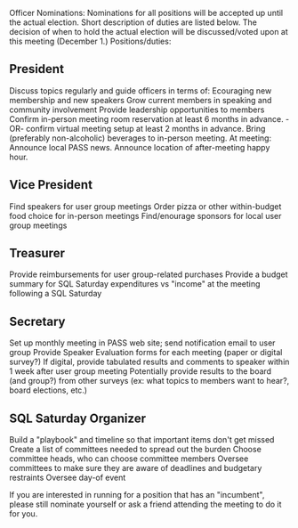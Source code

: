 Officer Nominations:
Nominations for all positions will be accepted up until the actual election.  Short description of duties are listed below.
The decision of when to hold the actual election will be discussed/voted upon at this meeting (December 1.)
Positions/duties:

## President
Discuss topics regularly and guide officers in terms of:
    Ecouraging new membership and new speakers
    Grow current members in speaking and community involvement
    Provide leadership opportunities to members
Confirm in-person meeting room reservation at least 6 months in advance.
-OR- confirm virtual meeting setup at least 2 months in advance.
Bring (preferably non-alcoholic) beverages to in-person meeting.
At meeting: Announce local PASS news. Announce location of after-meeting happy hour.

## Vice President
Find speakers for user group meetings
Order pizza or other within-budget food choice for in-person meetings
Find/enourage sponsors for local user group meetings

## Treasurer
Provide reimbursements for user group-related purchases
Provide a budget summary for SQL Saturday expenditures vs "income" at the meeting following a SQL Saturday

## Secretary
Set up monthly meeting in PASS web site; send notification email to user group
Provide Speaker Evaluation forms for each meeting (paper or digital survey?)
If digital, provide tabulated results and comments to speaker within 1 week after user group meeting
Potentially provide results to the board (and group?) from other surveys (ex: what topics to members want to hear?, board elections, etc.)

## SQL Saturday Organizer
 Build a "playbook" and timeline so that important items don't get missed
Create a list of committees needed to spread out the burden
Choose committee heads, who can choose committee members
Oversee committees to make sure they are aware of deadlines and budgetary restraints
Oversee day-of event

If you are interested in running for a position that has an "incumbent", please still nominate yourself or ask a friend attending the meeting to do it for you. 
